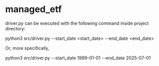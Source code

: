 # managed_etf

driver.py can be executed with the following command inside project directory:

python3 src/driver.py --start_date <start_date> --end_date <end_date>

Or, more specifically,

python3 src/driver.py --start_date 1999-01-01 --end_date 2025-07-01